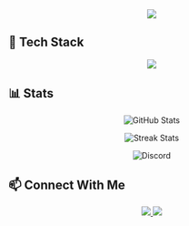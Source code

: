 <div align="center">

  <img src="https://readme-typing-svg.herokuapp.com?font=Fira+Code&duration=3000&pause=1000&color=FF5555&center=true&vCenter=true&width=435&lines=Hi+I'm+Athernix+🔥;Backend+%7C+Bot+Developer;Coding+%3E+Sleeping;Always+Building+Cool+Stuff" />

</div>

## 🔧 Tech Stack

<div align="center">
  <img src="https://skillicons.dev/icons?i=py,js,ts,nodejs,express,mongodb,postgres,docker,linux,aws,redis,git" />
</div>

## 📊 Stats

<div align="center">
  
  ![GitHub Stats](https://github-readme-stats.vercel.app/api?username=fahim28_&show_icons=true&theme=radical&hide_border=true)
  
  ![Streak Stats](https://streak-stats.demolab.com?user=fahim28_&theme=radical&hide_border=true)
  
  ![Discord](https://discord.c99.nl/widget/theme-3/728249551042281482.png)
  
</div>

## 📫 Connect With Me

<div align="center">
  <a href="https://discord.com/users/fahim28_">
    <img src="https://img.shields.io/badge/Discord-fahim28_-7289DA?style=for-the-badge&logo=discord&logoColor=white" />
  </a>
  <a href="mailto:your.email@example.com">
    <img src="https://img.shields.io/badge/Email-Contact%20Me-red?style=for-the-badge&logo=gmail&logoColor=white" />
  </a>
</div>

